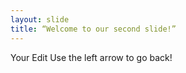 ```yaml
---
layout: slide
title: “Welcome to our second slide!”
---
```

Your Edit
Use the left arrow to go back!
